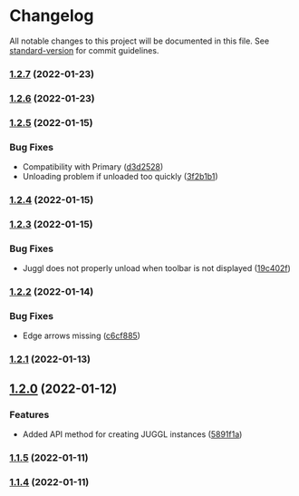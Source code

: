 # Changelog

All notable changes to this project will be documented in this file. See [standard-version](https://github.com/conventional-changelog/standard-version) for commit guidelines.

### [1.2.7](https://github.com/HEmile/juggl/compare/1.2.6...1.2.7) (2022-01-23)

### [1.2.6](https://github.com/HEmile/juggl/compare/1.2.5...1.2.6) (2022-01-23)

### [1.2.5](https://github.com/HEmile/juggl/compare/1.2.4...1.2.5) (2022-01-15)


### Bug Fixes

* Compatibility with Primary ([d3d2528](https://github.com/HEmile/juggl/commit/d3d25283697aed4cb1bad86009796a54512f09f4))
* Unloading problem if unloaded too quickly ([3f2b1b1](https://github.com/HEmile/juggl/commit/3f2b1b14a9c5028bb7e011b384ca8928e498845e))

### [1.2.4](https://github.com/HEmile/juggl/compare/1.2.3...1.2.4) (2022-01-15)

### [1.2.3](https://github.com/HEmile/juggl/compare/1.2.2...1.2.3) (2022-01-15)


### Bug Fixes

* Juggl does not properly unload when toolbar is not displayed ([19c402f](https://github.com/HEmile/juggl/commit/19c402f4667167d6682f46a48856835e705a75b0))

### [1.2.2](https://github.com/HEmile/juggl/compare/1.2.1...1.2.2) (2022-01-14)


### Bug Fixes

* Edge arrows missing ([c6cf885](https://github.com/HEmile/juggl/commit/c6cf885ef03858d4a00122a8a4902d44c50c988a))

### [1.2.1](https://github.com/HEmile/juggl/compare/1.2.0...1.2.1) (2022-01-13)

## [1.2.0](https://github.com/HEmile/juggl/compare/1.1.5...1.2.0) (2022-01-12)


### Features

* Added API method for creating JUGGL instances ([5891f1a](https://github.com/HEmile/juggl/commit/5891f1aeaa93bd908d6b9fca30540fc9b3d26f9f))

### [1.1.5](https://github.com/HEmile/juggl/compare/v1.1.4...v1.1.5) (2022-01-11)

### [1.1.4](https://github.com/HEmile/juggl/compare/v1.1.3...v1.1.4) (2022-01-11)
